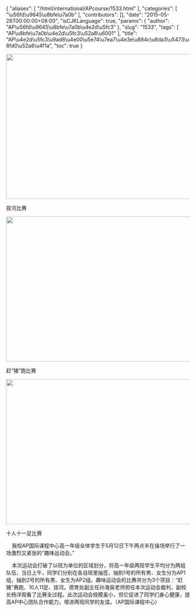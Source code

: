 {
    "aliases": [
        "/html/international/APcourse/1533.html"
    ],
    "categories": [
        "\u56fd\u9645\u8bfe\u7a0b"
    ],
    "contributors": [],
    "date": "2015-05-28T00:00:00+08:00",
    "isCJKLanguage": true,
    "params": {
        "author": "AP\u56fd\u9645\u8bfe\u7a0b\u4e2d\u5fc3"
    },
    "slug": "1533",
    "tags": [
        "AP\u8bfe\u7a0b\u4e2d\u5fc3\u52a8\u6001"
    ],
    "title": "AP\u4e2d\u5fc3\u9ad8\u4e00\u5e74\u7ea7\u4e3e\u884c\u8da3\u5473\u8fd0\u52a8\u4f1a",
    "toc": true
}


<img
    src="https://cdn.tfls.online/mirror/full/b0502075aeb61f2f6e53681f8805ffb168119637.jpg"
    style="display:block;margin-left:auto;margin-right:auto;"
    decoding="async"
    fetchpriority="auto"
    loading="lazy"
    height="397"
    width="600"
/>




拔河比赛





<img
    src="https://cdn.tfls.online/mirror/full/7559510f4997b2a1f5cc6b7b85c8df859abd14eb.jpg"
    style="display:block;margin-left:auto;margin-right:auto;"
    decoding="async"
    fetchpriority="auto"
    loading="lazy"
    height="397"
    width="600"
/>




赶“猪”跑比赛





<img
    src="https://cdn.tfls.online/mirror/full/c32e6caebe27f8d27fc2f0e47702d26c429f67ad.jpg"
    style="display:block;margin-left:auto;margin-right:auto;"
    decoding="async"
    fetchpriority="auto"
    loading="lazy"
    height="397"
    width="600"
/>




十人十一足比赛









  





    我校AP国际课程中心高一年级全体学生于5月12日下午两点半在操场举行了一场激烈又紧张的“趣味运动会。”




    本次运动会打破了以班为单位的区域划分，将高一年级两班学生平均分为两组队伍，当日上午，同学们分别在各自班里抽签，抽到1号的所有男、女生分为AP1组，抽到2号的所有男、女生为AP2组。趣味运动会的比赛共分为3个项目：“赶猪”赛跑、10人11足、拔河。德育处副主任孙海泉老师担任本次运动会裁判，副校长杨洋观看了比赛全过程。此次运动会规模虽小，但它促进了同学们身心健康，提高AP中心团队合作能力，增进两班同学的友谊。（AP国际课程中心）




  



